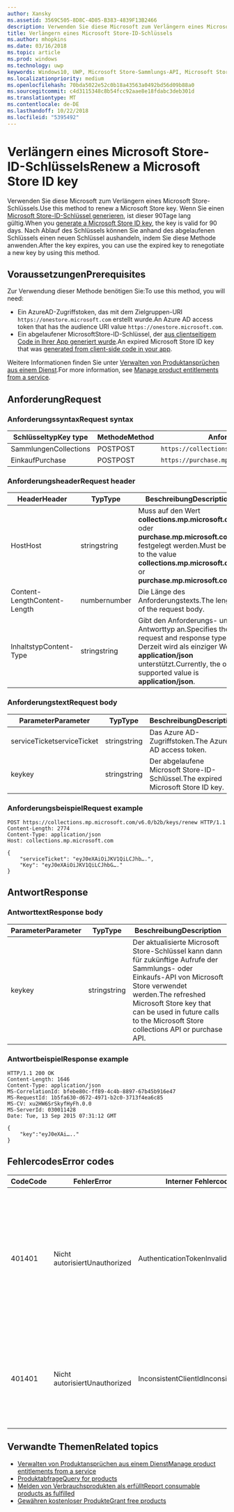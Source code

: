 ```yaml
---
author: Xansky
ms.assetid: 3569C505-8D8C-4D85-B383-4839F13B2466
description: Verwenden Sie diese Microsoft zum Verlängern eines Microsoft Store-Schlüssels.
title: Verlängern eines Microsoft Store-ID-Schlüssels
ms.author: mhopkins
ms.date: 03/16/2018
ms.topic: article
ms.prod: windows
ms.technology: uwp
keywords: Windows10, UWP, Microsoft Store-Sammlungs-API, Microsoft Store-Einkaufs-API, Microsoft Store-ID-Schlüssel, verlängern
ms.localizationpriority: medium
ms.openlocfilehash: 70bda5022e52c0b18a43563a0492bd56d09b88a0
ms.sourcegitcommit: c4d3115348c8b54fcc92aae8e18fdabc3deb301d
ms.translationtype: MT
ms.contentlocale: de-DE
ms.lasthandoff: 10/22/2018
ms.locfileid: "5395492"
---
```

# <a name="renew-a-microsoft-store-id-key"></a><span data-ttu-id="c4168-104">Verlängern eines Microsoft Store-ID-Schlüssels</span><span class="sxs-lookup"><span data-stu-id="c4168-104">Renew a Microsoft Store ID key</span></span>


<span data-ttu-id="c4168-105">Verwenden Sie diese Microsoft zum Verlängern eines Microsoft Store-Schlüssels.</span><span class="sxs-lookup"><span data-stu-id="c4168-105">Use this method to renew a Microsoft Store key.</span></span> <span data-ttu-id="c4168-106">Wenn Sie einen [Microsoft Store-ID-Schlüssel generieren](view-and-grant-products-from-a-service.md#step-4), ist dieser 90Tage lang gültig.</span><span class="sxs-lookup"><span data-stu-id="c4168-106">When you [generate a Microsoft Store ID key](view-and-grant-products-from-a-service.md#step-4), the key is valid for 90 days.</span></span> <span data-ttu-id="c4168-107">Nach Ablauf des Schlüssels können Sie anhand des abgelaufenen Schlüssels einen neuen Schlüssel aushandeln, indem Sie diese Methode anwenden.</span><span class="sxs-lookup"><span data-stu-id="c4168-107">After the key expires, you can use the expired key to renegotiate a new key by using this method.</span></span>

## <a name="prerequisites"></a><span data-ttu-id="c4168-108">Voraussetzungen</span><span class="sxs-lookup"><span data-stu-id="c4168-108">Prerequisites</span></span>


<span data-ttu-id="c4168-109">Zur Verwendung dieser Methode benötigen Sie:</span><span class="sxs-lookup"><span data-stu-id="c4168-109">To use this method, you will need:</span></span>

* <span data-ttu-id="c4168-110">Ein AzureAD-Zugriffstoken, das mit dem Zielgruppen-URI `https://onestore.microsoft.com` erstellt wurde.</span><span class="sxs-lookup"><span data-stu-id="c4168-110">An Azure AD access token that has the audience URI value `https://onestore.microsoft.com`.</span></span>
* <span data-ttu-id="c4168-111">Ein abgelaufener MicrosoftStore-ID-Schlüssel, der [aus clientseitigem Code in Ihrer App generiert wurde](view-and-grant-products-from-a-service.md#step-4).</span><span class="sxs-lookup"><span data-stu-id="c4168-111">An expired Microsoft Store ID key that was [generated from client-side code in your app](view-and-grant-products-from-a-service.md#step-4).</span></span>

<span data-ttu-id="c4168-112">Weitere Informationen finden Sie unter [Verwalten von Produktansprüchen aus einem Dienst](view-and-grant-products-from-a-service.md).</span><span class="sxs-lookup"><span data-stu-id="c4168-112">For more information, see [Manage product entitlements from a service](view-and-grant-products-from-a-service.md).</span></span>

## <a name="request"></a><span data-ttu-id="c4168-113">Anforderung</span><span class="sxs-lookup"><span data-stu-id="c4168-113">Request</span></span>

### <a name="request-syntax"></a><span data-ttu-id="c4168-114">Anforderungssyntax</span><span class="sxs-lookup"><span data-stu-id="c4168-114">Request syntax</span></span>

| <span data-ttu-id="c4168-115">Schlüsseltyp</span><span class="sxs-lookup"><span data-stu-id="c4168-115">Key type</span></span>    | <span data-ttu-id="c4168-116">Methode</span><span class="sxs-lookup"><span data-stu-id="c4168-116">Method</span></span> | <span data-ttu-id="c4168-117">Anforderungs-URI</span><span class="sxs-lookup"><span data-stu-id="c4168-117">Request URI</span></span>                                              |
|-------------|--------|----------------------------------------------------------|
| <span data-ttu-id="c4168-118">Sammlungen</span><span class="sxs-lookup"><span data-stu-id="c4168-118">Collections</span></span> | <span data-ttu-id="c4168-119">POST</span><span class="sxs-lookup"><span data-stu-id="c4168-119">POST</span></span>   | ```https://collections.mp.microsoft.com/v6.0/b2b/keys/renew``` |
| <span data-ttu-id="c4168-120">Einkauf</span><span class="sxs-lookup"><span data-stu-id="c4168-120">Purchase</span></span>    | <span data-ttu-id="c4168-121">POST</span><span class="sxs-lookup"><span data-stu-id="c4168-121">POST</span></span>   | ```https://purchase.mp.microsoft.com/v6.0/b2b/keys/renew```    |


### <a name="request-header"></a><span data-ttu-id="c4168-122">Anforderungsheader</span><span class="sxs-lookup"><span data-stu-id="c4168-122">Request header</span></span>

| <span data-ttu-id="c4168-123">Header</span><span class="sxs-lookup"><span data-stu-id="c4168-123">Header</span></span>         | <span data-ttu-id="c4168-124">Typ</span><span class="sxs-lookup"><span data-stu-id="c4168-124">Type</span></span>   | <span data-ttu-id="c4168-125">Beschreibung</span><span class="sxs-lookup"><span data-stu-id="c4168-125">Description</span></span>                                                                                           |
|----------------|--------|-------------------------------------------------------------------------------------------------------|
| <span data-ttu-id="c4168-126">Host</span><span class="sxs-lookup"><span data-stu-id="c4168-126">Host</span></span>           | <span data-ttu-id="c4168-127">string</span><span class="sxs-lookup"><span data-stu-id="c4168-127">string</span></span> | <span data-ttu-id="c4168-128">Muss auf den Wert **collections.mp.microsoft.com** oder **purchase.mp.microsoft.com** festgelegt werden.</span><span class="sxs-lookup"><span data-stu-id="c4168-128">Must be set to the value **collections.mp.microsoft.com** or **purchase.mp.microsoft.com**.</span></span>           |
| <span data-ttu-id="c4168-129">Content-Length</span><span class="sxs-lookup"><span data-stu-id="c4168-129">Content-Length</span></span> | <span data-ttu-id="c4168-130">number</span><span class="sxs-lookup"><span data-stu-id="c4168-130">number</span></span> | <span data-ttu-id="c4168-131">Die Länge des Anforderungstexts.</span><span class="sxs-lookup"><span data-stu-id="c4168-131">The length of the request body.</span></span>                                                                       |
| <span data-ttu-id="c4168-132">Inhaltstyp</span><span class="sxs-lookup"><span data-stu-id="c4168-132">Content-Type</span></span>   | <span data-ttu-id="c4168-133">string</span><span class="sxs-lookup"><span data-stu-id="c4168-133">string</span></span> | <span data-ttu-id="c4168-134">Gibt den Anforderungs- und Antworttyp an.</span><span class="sxs-lookup"><span data-stu-id="c4168-134">Specifies the request and response type.</span></span> <span data-ttu-id="c4168-135">Derzeit wird als einziger Wert **application/json** unterstützt.</span><span class="sxs-lookup"><span data-stu-id="c4168-135">Currently, the only supported value is **application/json**.</span></span> |


### <a name="request-body"></a><span data-ttu-id="c4168-136">Anforderungstext</span><span class="sxs-lookup"><span data-stu-id="c4168-136">Request body</span></span>

| <span data-ttu-id="c4168-137">Parameter</span><span class="sxs-lookup"><span data-stu-id="c4168-137">Parameter</span></span>     | <span data-ttu-id="c4168-138">Typ</span><span class="sxs-lookup"><span data-stu-id="c4168-138">Type</span></span>   | <span data-ttu-id="c4168-139">Beschreibung</span><span class="sxs-lookup"><span data-stu-id="c4168-139">Description</span></span>                       | <span data-ttu-id="c4168-140">Erforderlich</span><span class="sxs-lookup"><span data-stu-id="c4168-140">Required</span></span> |
|---------------|--------|-----------------------------------|----------|
| <span data-ttu-id="c4168-141">serviceTicket</span><span class="sxs-lookup"><span data-stu-id="c4168-141">serviceTicket</span></span> | <span data-ttu-id="c4168-142">string</span><span class="sxs-lookup"><span data-stu-id="c4168-142">string</span></span> | <span data-ttu-id="c4168-143">Das Azure AD-Zugriffstoken.</span><span class="sxs-lookup"><span data-stu-id="c4168-143">The Azure AD access token.</span></span>        | <span data-ttu-id="c4168-144">Ja</span><span class="sxs-lookup"><span data-stu-id="c4168-144">Yes</span></span>      |
| <span data-ttu-id="c4168-145">key</span><span class="sxs-lookup"><span data-stu-id="c4168-145">key</span></span>           | <span data-ttu-id="c4168-146">string</span><span class="sxs-lookup"><span data-stu-id="c4168-146">string</span></span> | <span data-ttu-id="c4168-147">Der abgelaufene Microsoft Store-ID-Schlüssel.</span><span class="sxs-lookup"><span data-stu-id="c4168-147">The expired Microsoft Store ID key.</span></span> | <span data-ttu-id="c4168-148">Ja</span><span class="sxs-lookup"><span data-stu-id="c4168-148">Yes</span></span>       |


### <a name="request-example"></a><span data-ttu-id="c4168-149">Anforderungsbeispiel</span><span class="sxs-lookup"><span data-stu-id="c4168-149">Request example</span></span>

```syntax
POST https://collections.mp.microsoft.com/v6.0/b2b/keys/renew HTTP/1.1
Content-Length: 2774
Content-Type: application/json
Host: collections.mp.microsoft.com

{
    "serviceTicket": "eyJ0eXAiOiJKV1QiLCJhb….",
    "Key": "eyJ0eXAiOiJKV1QiLCJhbG…."
}
```

## <a name="response"></a><span data-ttu-id="c4168-150">Antwort</span><span class="sxs-lookup"><span data-stu-id="c4168-150">Response</span></span>


### <a name="response-body"></a><span data-ttu-id="c4168-151">Antworttext</span><span class="sxs-lookup"><span data-stu-id="c4168-151">Response body</span></span>

| <span data-ttu-id="c4168-152">Parameter</span><span class="sxs-lookup"><span data-stu-id="c4168-152">Parameter</span></span> | <span data-ttu-id="c4168-153">Typ</span><span class="sxs-lookup"><span data-stu-id="c4168-153">Type</span></span>   | <span data-ttu-id="c4168-154">Beschreibung</span><span class="sxs-lookup"><span data-stu-id="c4168-154">Description</span></span>                                                                                                            |
|-----------|--------|------------------------------------------------------------------------------------------------------------------------|
| <span data-ttu-id="c4168-155">key</span><span class="sxs-lookup"><span data-stu-id="c4168-155">key</span></span>       | <span data-ttu-id="c4168-156">string</span><span class="sxs-lookup"><span data-stu-id="c4168-156">string</span></span> | <span data-ttu-id="c4168-157">Der aktualisierte Microsoft Store-Schlüssel kann dann für zukünftige Aufrufe der Sammlungs- oder Einkaufs-API von Microsoft Store verwendet werden.</span><span class="sxs-lookup"><span data-stu-id="c4168-157">The refreshed Microsoft Store key that can be used in future calls to the Microsoft Store collections API or purchase API.</span></span> |


### <a name="response-example"></a><span data-ttu-id="c4168-158">Antwortbeispiel</span><span class="sxs-lookup"><span data-stu-id="c4168-158">Response example</span></span>

```syntax
HTTP/1.1 200 OK
Content-Length: 1646
Content-Type: application/json
MS-CorrelationId: bfebe80c-ff89-4c4b-8897-67b45b916e47
MS-RequestId: 1b5fa630-d672-4971-b2c0-3713f4ea6c85
MS-CV: xu2HW6SrSkyfHyFh.0.0
MS-ServerId: 030011428
Date: Tue, 13 Sep 2015 07:31:12 GMT

{
    "key":"eyJ0eXAi….."
}
```

## <a name="error-codes"></a><span data-ttu-id="c4168-159">Fehlercodes</span><span class="sxs-lookup"><span data-stu-id="c4168-159">Error codes</span></span>


| <span data-ttu-id="c4168-160">Code</span><span class="sxs-lookup"><span data-stu-id="c4168-160">Code</span></span> | <span data-ttu-id="c4168-161">Fehler</span><span class="sxs-lookup"><span data-stu-id="c4168-161">Error</span></span>        | <span data-ttu-id="c4168-162">Interner Fehlercode</span><span class="sxs-lookup"><span data-stu-id="c4168-162">Inner error code</span></span>           | <span data-ttu-id="c4168-163">Beschreibung</span><span class="sxs-lookup"><span data-stu-id="c4168-163">Description</span></span>   |
|------|--------------|----------------------------|---------------|
| <span data-ttu-id="c4168-164">401</span><span class="sxs-lookup"><span data-stu-id="c4168-164">401</span></span>  | <span data-ttu-id="c4168-165">Nicht autorisiert</span><span class="sxs-lookup"><span data-stu-id="c4168-165">Unauthorized</span></span> | <span data-ttu-id="c4168-166">AuthenticationTokenInvalid</span><span class="sxs-lookup"><span data-stu-id="c4168-166">AuthenticationTokenInvalid</span></span> | <span data-ttu-id="c4168-167">Das Azure AD-Zugriffstoken ist ungültig.</span><span class="sxs-lookup"><span data-stu-id="c4168-167">The Azure AD access token is invalid.</span></span> <span data-ttu-id="c4168-168">In einigen Fällen enthalten die Details zu ServiceError weitere Informationen, z. B. wenn das Token abgelaufen ist oder der *appid*-Anspruch fehlt.</span><span class="sxs-lookup"><span data-stu-id="c4168-168">In some cases the details of the ServiceError will contain more information, such as when the token is expired or the *appid* claim is missing.</span></span> |
| <span data-ttu-id="c4168-169">401</span><span class="sxs-lookup"><span data-stu-id="c4168-169">401</span></span>  | <span data-ttu-id="c4168-170">Nicht autorisiert</span><span class="sxs-lookup"><span data-stu-id="c4168-170">Unauthorized</span></span> | <span data-ttu-id="c4168-171">InconsistentClientId</span><span class="sxs-lookup"><span data-stu-id="c4168-171">InconsistentClientId</span></span>       | <span data-ttu-id="c4168-172">Der *clientId*-Anspruch im Microsoft Store-ID-Schlüssel und der *appid*-Anspruch im Azure AD-Zugriffstoken stimmen nicht überein.</span><span class="sxs-lookup"><span data-stu-id="c4168-172">The *clientId* claim in the Microsoft Store ID key and the *appid* claim in the Azure AD access token do not match.</span></span>                                                                     |


## <a name="related-topics"></a><span data-ttu-id="c4168-173">Verwandte Themen</span><span class="sxs-lookup"><span data-stu-id="c4168-173">Related topics</span></span>


* [<span data-ttu-id="c4168-174">Verwalten von Produktansprüchen aus einem Dienst</span><span class="sxs-lookup"><span data-stu-id="c4168-174">Manage product entitlements from a service</span></span>](view-and-grant-products-from-a-service.md)
* [<span data-ttu-id="c4168-175">Produktabfrage</span><span class="sxs-lookup"><span data-stu-id="c4168-175">Query for products</span></span>](query-for-products.md)
* [<span data-ttu-id="c4168-176">Melden von Verbrauchsprodukten als erfüllt</span><span class="sxs-lookup"><span data-stu-id="c4168-176">Report consumable products as fulfilled</span></span>](report-consumable-products-as-fulfilled.md)
* [<span data-ttu-id="c4168-177">Gewähren kostenloser Produkte</span><span class="sxs-lookup"><span data-stu-id="c4168-177">Grant free products</span></span>](grant-free-products.md)
